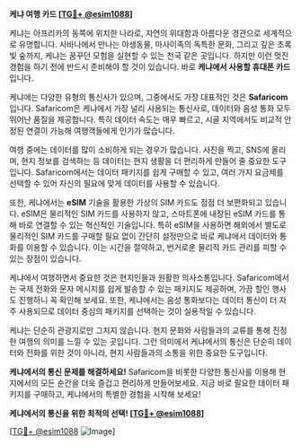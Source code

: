 **케냐 여행 카드 [[TG💪+ @esim1088](https://t.me/s/esim1088)]**

케냐는 아프리카의 동쪽에 위치한 나라로, 자연의 위대함과 아름다운 경관으로 세계적으로 유명합니다. 사바나에서 만나는 야생동물, 마사이족의 독특한 문화, 그리고 깊은 초록빛 숲까지, 케냐는 꿈꾸던 모험을 실현할 수 있는 천국 같은 곳입니다. 하지만 이런 멋진 경험을 하기 전에 반드시 준비해야 할 것이 있습니다. 바로 **케냐에서 사용할 휴대폰 카드**입니다.

케냐에는 다양한 유형의 통신사가 있으며, 그중에서도 가장 대표적인 것은 **Safaricom**입니다. Safaricom은 케냐에서 가장 널리 사용되는 통신사로, 데이터와 음성 통화 모두 뛰어난 품질을 제공합니다. 특히 데이터 속도는 매우 빠르고, 시골 지역에서도 비교적 안정된 연결이 가능해 여행객들에게 인기가 많습니다.

여행 중에는 데이터를 많이 소비하게 되는 경우가 많습니다. 사진을 찍고, SNS에 올리며, 현지 정보를 검색하는 등 데이터는 현지 생활을 더 편리하게 만들어 줄 중요한 도구입니다. Safaricom에서는 데이터 패키지를 쉽게 구매할 수 있고, 여러 가지 요금제를 선택할 수 있어 자신의 필요에 맞게 데이터를 사용할 수 있습니다.

또한, 케냐에서는 **eSIM** 기술을 활용한 가상의 SIM 카드도 점점 더 보편화되고 있습니다. eSIM은 물리적인 SIM 카드를 사용하지 않고, 스마트폰에 내장된 eSIM 카드를 통해 바로 연결할 수 있는 혁신적인 기술입니다. 특히 eSIM을 사용하면 해외에서 별도로 물리적인 SIM 카드를 구매할 필요 없이 간단히 설정만으로 바로 케냐에서 데이터와 통화를 이용할 수 있습니다. 이는 시간을 절약하고, 번거로운 물리적 카드 관리를 피할 수 있는 장점이 있습니다.

케냐에서 여행하면서 중요한 것은 현지인들과 원활한 의사소통입니다. Safaricom에서는 국제 전화와 문자 메시지를 쉽게 발송할 수 있는 패키지도 제공하며, 가끔 할인 행사도 진행하니 꼭 확인해 보세요. 또한, 케냐에서는 음성 통화보다는 데이터 통신이 더 자주 사용되므로 데이터 중심의 패키지를 선택하는 것이 실용적일 수 있습니다.

케냐는 단순히 관광지로만 그치지 않습니다. 현지 문화와 사람들과의 교류를 통해 진정한 여행의 의미를 느낄 수 있는 곳입니다. 그런 의미에서 케냐에서의 통신은 단순히 데이터와 전화를 위한 것이 아니라, 현지 사람들과의 소통을 위한 중요한 도구입니다.

**케냐에서의 통신 문제를 해결하세요!** Safaricom을 비롯한 다양한 통신사를 이용해 현지에서의 모든 순간을 더욱 즐겁고 편리하게 만들어보세요. 지금 바로 필요한 데이터 패키지를 구매하고, 케냐에서의 특별한 경험을 시작해 보세요!

**케냐에서의 통신을 위한 최적의 선택! [[TG💪+ @esim1088](https://t.me/s/esim1088)]**

[[TG💪+ @esim1088](https://t.me/s/esim1088) ![Image](https://i.postimg.cc/Y0z9fWf4/image.png)]